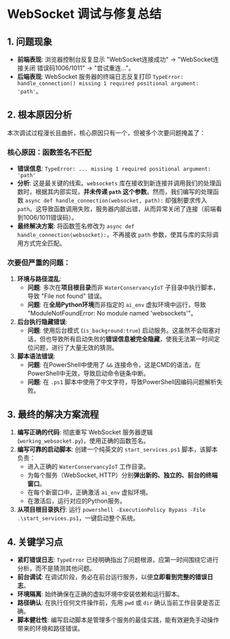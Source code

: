 # WebSocket 调试与修复总结

## 1. 问题现象

- **前端表现**: 浏览器控制台反复显示 "WebSocket连接成功" -> "WebSocket连接关闭 错误码1006/1011" -> "尝试重连..."。
- **后端表现**: WebSocket 服务器的终端日志反复打印 `TypeError: handle_connection() missing 1 required positional argument: 'path'`。

## 2. 根本原因分析

本次调试过程漫长且曲折，核心原因只有一个，但被多个次要问题掩盖了：

### **核心原因：函数签名不匹配**

- **错误信息**: `TypeError: ... missing 1 required positional argument: 'path'`
- **分析**: 这是最关键的线索。`websockets` 库在接收到新连接并调用我们的处理函数时，根据其内部实现，**并未传递 `path` 这个参数**。然而，我们编写的处理函数 `async def handle_connection(websocket, path):` 却强制要求传入 `path`。这导致函数调用失败，服务器内部出错，从而异常关闭了连接（前端看到1006/1011错误码）。
- **最终解决方案**: 将函数签名修改为 `async def handle_connection(websocket):`，不再接收 `path` 参数，使其与库的实际调用方式完全匹配。

### 次要但严重的问题：

1.  **环境与路径混乱**:
    - **问题**: 多次在**项目根目录**而非 `WaterConservancyIoT` 子目录中执行脚本，导致 "File not found" 错误。
    - **问题**: 在**全局Python环境**而非指定的 `ai_env` 虚拟环境中运行，导致 "ModuleNotFoundError: No module named 'websockets'"。
2.  **后台执行隐藏错误**:
    - **问题**: 使用后台模式 (`is_background:true`) 启动服务。这虽然不会阻塞对话，但也导致所有启动失败的**错误信息被完全隐藏**，使我无法第一时间定位问题，进行了大量无效的猜测。
3.  **脚本语法错误**:
    - **问题**: 在PowerShell中使用了 `&&` 连接命令，这是CMD的语法，在PowerShell中无效，导致启动命令链条中断。
    - **问题**: 在 `.ps1` 脚本中使用了中文字符，导致PowerShell因编码问题解析失败。

## 3. 最终的解决方案流程

1.  **编写正确的代码**: 彻底重写 WebSocket 服务器逻辑 (`working_websocket.py`)，使用正确的函数签名。
2.  **编写可靠的启动脚本**: 创建一个纯英文的 `start_services.ps1` 脚本，该脚本负责：
    - 进入正确的 `WaterConservancyIoT` 工作目录。
    - 为每个服务（WebSocket, HTTP）分别**弹出新的、独立的、前台的终端窗口**。
    - 在每个新窗口中，正确激活 `ai_env` 虚拟环境。
    - 在激活后，运行对应的Python服务。
3.  **从项目根目录执行**: 运行 `powershell -ExecutionPolicy Bypass -File .\start_services.ps1`，一键启动整个系统。

## 4. 关键学习点

- **紧盯错误日志**: `TypeError` 已经明确指出了问题根源，应第一时间围绕它进行分析，而不是猜测其他问题。
- **前台调试**: 在调试阶段，务必在前台运行服务，以便**立即看到完整的错误日志**。
- **环境隔离**: 始终确保在正确的虚拟环境中安装依赖和运行脚本。
- **路径确认**: 在执行任何文件操作前，先用 `pwd` 或 `dir` 确认当前工作目录是否正确。
- **脚本健壮性**: 编写启动脚本是管理多个服务的最佳实践，能有效避免手动操作带来的环境和路径错误。
